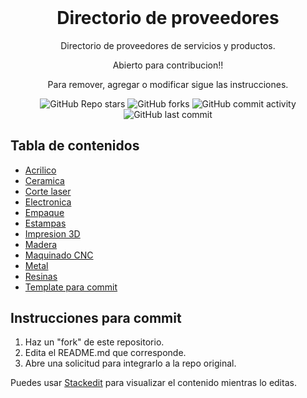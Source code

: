 <h1 align="center" style="margin-top: 0px;">Directorio de proveedores</h1>
<p align="center" >Directorio de proveedores de servicios y productos.</p>
<p align="center" >Abierto para contribucion!!</p>
<p align="center" >Para remover, agregar o modificar sigue las instrucciones.</p>

<div align="center" >
  
  ![GitHub Repo stars](https://img.shields.io/github/stars/Mathiaszmrga/proveedores?style=plastic)
  ![GitHub forks](https://img.shields.io/github/forks/Mathiaszmrga/proveedores?style=plastic)
  ![GitHub commit activity](https://img.shields.io/github/commit-activity/w/Mathiaszmrga/proveedores?style=plastic)
  ![GitHub last commit](https://img.shields.io/github/last-commit/Mathiaszmrga/proveedores?style=plastic)
  
</div>

## Tabla de contenidos

- [Acrilico](https://github.com/Mathiaszmrga/proveedores/tree/main/Acrilico)
- [Ceramica](https://github.com/Mathiaszmrga/proveedores/tree/main/Ceramica)
- [Corte laser](https://github.com/Mathiaszmrga/proveedores/tree/main/Corte_laser)
- [Electronica](https://github.com/Mathiaszmrga/proveedores/tree/main/Electronica)
- [Empaque](https://github.com/Mathiaszmrga/proveedores/tree/main/Empaque)
- [Estampas](https://github.com/Mathiaszmrga/proveedores/tree/main/Estampas)
- [Impresion 3D](https://github.com/Mathiaszmrga/proveedores/tree/main/Impresion_3D)
- [Madera](https://github.com/Mathiaszmrga/proveedores/tree/main/Madera)
- [Maquinado CNC](https://github.com/Mathiaszmrga/proveedores/tree/main/Maquinado_CNC)
- [Metal](https://github.com/Mathiaszmrga/proveedores/tree/main/Metal)
- [Resinas](https://github.com/Mathiaszmrga/proveedores/tree/main/Resinas)
- [Template para commit](https://github.com/Mathiaszmrga/proveedores/tree/main/Template_commit)


## Instrucciones para commit

 1. Haz un "fork" de este repositorio.
 2. Edita el README.md que corresponde.
 3. Abre una solicitud para integrarlo a la repo original.

Puedes usar [Stackedit](https://stackedit.io/app#) para visualizar el contenido mientras lo editas.
